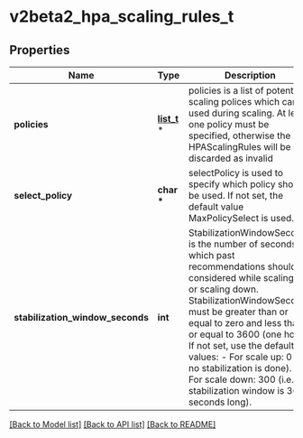 # v2beta2_hpa_scaling_rules_t

## Properties
Name | Type | Description | Notes
------------ | ------------- | ------------- | -------------
**policies** | [**list_t**](v2beta2_hpa_scaling_policy.md) \* | policies is a list of potential scaling polices which can be used during scaling. At least one policy must be specified, otherwise the HPAScalingRules will be discarded as invalid | [optional] 
**select_policy** | **char \*** | selectPolicy is used to specify which policy should be used. If not set, the default value MaxPolicySelect is used. | [optional] 
**stabilization_window_seconds** | **int** | StabilizationWindowSeconds is the number of seconds for which past recommendations should be considered while scaling up or scaling down. StabilizationWindowSeconds must be greater than or equal to zero and less than or equal to 3600 (one hour). If not set, use the default values: - For scale up: 0 (i.e. no stabilization is done). - For scale down: 300 (i.e. the stabilization window is 300 seconds long). | [optional] 

[[Back to Model list]](../README.md#documentation-for-models) [[Back to API list]](../README.md#documentation-for-api-endpoints) [[Back to README]](../README.md)


